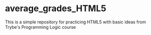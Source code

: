 # average_grades_HTML5
This is a simple repository for practicing HTML5 with basic ideas from Trybe's Programming Logic course
